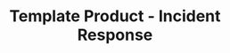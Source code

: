 ---
permalink: /product-documents/template-product/nist-800-53/ir/
layout: control_family
title: Template Product - Incident Response
category: Product Documents
lead: |
  Control responses for NIST 800-53 rev4.
subnav:
  data: components.template-product.satisfies
  href: ['#%', control_key]
  text: control_key
product_info:
  name: Template Product
  opencontrol_component: template-product
  control_family_shorthand: IR
---